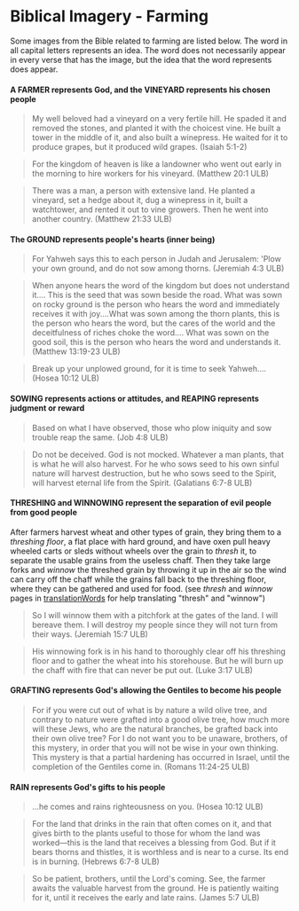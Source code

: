 # Biblical Imagery - Farming #

Some images from the Bible related to farming are listed below. The word in all capital letters represents an idea. The word does not necessarily appear in every verse that has the image, but the idea that the word represents does appear.

#### A FARMER represents God, and the VINEYARD represents his chosen people

> My well beloved had a vineyard on a very fertile hill.
> He spaded it and removed the stones, and planted it with the choicest vine.
> He built a tower in the middle of it, and also built a winepress.
> He waited for it to produce grapes, but it produced wild grapes. (Isaiah 5:1-2)

<blockquote> For the kingdom of heaven is like a landowner who went out early in the morning to hire workers for his vineyard. (Matthew 20:1 ULB)</blockquote>

> There was a man, a person with extensive land. He planted a vineyard, set a hedge about it, dug a winepress in it, built a watchtower, and rented it out to vine growers. Then he went into another country. (Matthew 21:33 ULB)

#### The GROUND represents people's hearts (inner being)

> For Yahweh says this to each person in Judah and Jerusalem: 'Plow your own ground,
> and do not sow among thorns. (Jeremiah 4:3 ULB)

<blockquote>When anyone hears the word of the kingdom but does not understand it.... This is the seed that was sown beside the road. What was sown on rocky ground is the person who hears the word and immediately receives it with joy....What was sown among the thorn plants, this is the person who hears the word, but the cares of the world and the deceitfulness of riches choke the word.... What was sown on the good soil, this is the person who hears the word and understands it. (Matthew 13:19-23 ULB)</blockquote>

> Break up your unplowed ground,
> for it is time to seek Yahweh.... (Hosea 10:12 ULB)

#### SOWING represents actions or attitudes, and REAPING represents judgment or reward

> Based on what I have observed, those who plow iniquity
> and sow trouble reap the same. (Job 4:8 ULB)

> Do not be deceived. God is not mocked. Whatever a man plants, that is what he will also harvest. For he who sows seed to his own sinful nature will harvest destruction, but he who sows seed to the Spirit, will harvest eternal life from the Spirit. (Galatians 6:7-8 ULB)

#### THRESHING and WINNOWING represent the separation of evil people from good people

After farmers harvest wheat and other types of grain, they bring them to a _threshing floor_, a flat place with hard ground, and have oxen pull heavy wheeled carts or sleds without wheels over the grain to _thresh_ it, to separate the usable grains from the useless chaff. Then they take large forks and _winnow_ the threshed grain by throwing it up in the air so the wind can carry off the chaff while the grains fall back to the threshing floor, where they can be gathered and used for food. (see *thresh* and *winnow* pages in [translationWords](https://unfoldingword.org/en/?resource=translation-words) for help translating "thresh" and "winnow")

> So I will winnow them with a pitchfork at the gates of the land. I will bereave them. I will destroy my people since they will not turn from their ways. (Jeremiah 15:7 ULB)


<blockquote> His winnowing fork is in his hand to thoroughly clear off his threshing floor and to gather the wheat into his storehouse. But he will burn up the chaff with fire that can never be put out. (Luke 3:17 ULB)</blockquote>

#### GRAFTING represents God's allowing the Gentiles to become his people

> For if you were cut out of what is by nature a wild olive tree, and contrary to nature were grafted into a good olive tree, how much more will these Jews, who are the natural branches, be grafted back into their own olive tree? For I do not want you to be unaware, brothers, of this mystery, in order that you will not be wise in your own thinking. This mystery is that a partial hardening has occurred in Israel, until the completion of the Gentiles come in. (Romans 11:24-25 ULB)

#### RAIN represents God's gifts to his people

> ...he comes and rains righteousness on you. (Hosea 10:12 ULB)

<blockquote>For the land that drinks in the rain that often comes on it, and that gives birth to the plants useful to those for whom the land was worked—this is the land that receives a blessing from God. But if it bears thorns and thistles, it is worthless and is near to a curse. Its end is in burning. (Hebrews 6:7-8 ULB)</blockquote>


> So be patient, brothers, until the Lord's coming. See, the farmer awaits the valuable harvest from the ground. He is patiently waiting for it, until it receives the early and late rains.  (James 5:7 ULB)
